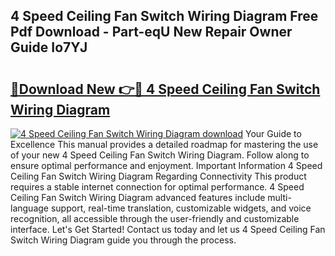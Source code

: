 ## 4 Speed Ceiling Fan Switch Wiring Diagram Free Pdf Download - Part-eqU New Repair Owner Guide Io7YJ

# <h2><a href="http://dfrh96.blite.top/?on=4+Speed+Ceiling+Fan+Switch+Wiring+Diagram">🔗Download New 👉🔴 4 Speed Ceiling Fan Switch Wiring Diagram</a></h2>

[![4 Speed Ceiling Fan Switch Wiring Diagram download](https://i.imgur.com/lujVjoI.png)](http://dfrh96.blite.top/?on=4+Speed+Ceiling+Fan+Switch+Wiring+Diagram)
Your Guide to Excellence This manual provides a detailed roadmap for mastering the use of your new 4 Speed Ceiling Fan Switch Wiring Diagram. Follow along to ensure optimal performance and enjoyment. Important Information 4 Speed Ceiling Fan Switch Wiring Diagram Regarding Connectivity This product requires a stable internet connection for optimal performance. 4 Speed Ceiling Fan Switch Wiring Diagram advanced features include multi-language support, real-time translation, customizable widgets, and voice recognition, all accessible through the user-friendly and customizable interface. Let's Get Started! Contact us today and let us 4 Speed Ceiling Fan Switch Wiring Diagram guide you through the process.
